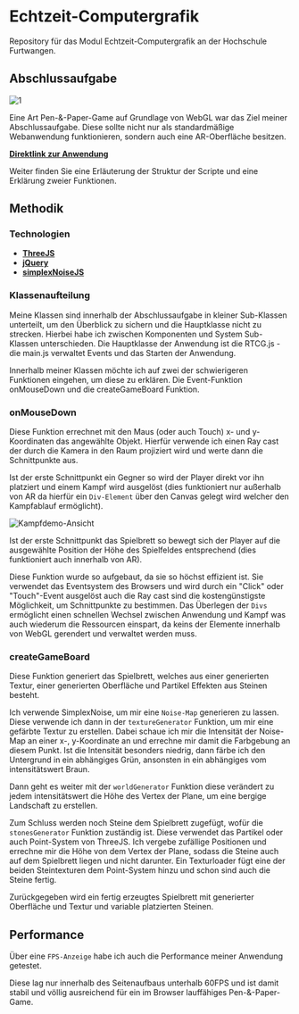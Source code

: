 # Echtzeit-Computergrafik
Repository für das Modul Echtzeit-Computergrafik an der Hochschule Furtwangen.

## Abschlussaufgabe
![1](https://user-images.githubusercontent.com/48796225/126495268-22ae5a14-a27c-4001-abd6-fdc1af15890c.PNG)

Eine Art Pen-&-Paper-Game auf Grundlage von WebGL war das Ziel meiner Abschlussaufgabe.
Diese sollte nicht nur als standardmäßige Webanwendung funktionieren, sondern auch eine AR-Oberfläche besitzen.

**[Direktlink zur Anwendung](https://tobias-bodmer.github.io/Echtzeit-Computergrafik/Abschluss/)**

Weiter finden Sie eine Erläuterung der Struktur der Scripte und eine Erklärung zweier Funktionen.

## Methodik

### Technologien
* **[ThreeJS](https://threejs.org/)**
* **[jQuery](https://jquery.com/)**
* **[simplexNoiseJS](https://github.com/jwagner/simplex-noise.js/)**

### Klassenaufteilung

Meine Klassen sind innerhalb der Abschlussaufgabe in kleiner Sub-Klassen unterteilt, 
um den Überblick zu sichern und die Hauptklasse nicht zu strecken.
Hierbei habe ich zwischen Komponenten und System Sub-Klassen unterschieden.
Die Hauptklasse der Anwendung ist die RTCG.js - die main.js verwaltet Events und das Starten der Anwendung.

Innerhalb meiner Klassen möchte ich auf zwei der schwierigeren Funktionen eingehen, um diese zu erklären.
Die Event-Funktion onMouseDown und die createGameBoard Funktion.

### onMouseDown
Diese Funktion errechnet mit den Maus (oder auch Touch) x- und y-Koordinaten das angewählte Objekt.
Hierfür verwende ich einen Ray cast der durch die Kamera in den Raum projiziert wird und werte dann die Schnittpunkte aus.

Ist der erste Schnittpunkt ein Gegner so wird der Player direkt vor ihn platziert und einem Kampf wird ausgelöst
(dies funktioniert nur außerhalb von AR da hierfür ein ```Div-Element``` über den Canvas gelegt wird welcher den Kampfablauf ermöglicht).

![Kampfdemo-Ansicht](https://user-images.githubusercontent.com/48796225/126493221-d4b87c1f-8ec3-4a22-9fd3-c0ea2fc274ec.PNG)

Ist der erste Schnittpunkt das Spielbrett so bewegt sich der Player auf die ausgewählte Position der Höhe des Spielfeldes entsprechend
(dies funktioniert auch innerhalb von AR).

Diese Funktion wurde so aufgebaut, da sie so höchst effizient ist. Sie verwendet das Eventsystem des Browsers und wird durch ein "Click" oder 
"Touch"-Event ausgelöst auch die Ray cast sind die kostengünstigste Möglichkeit, um Schnittpunkte zu bestimmen. 
Das Überlegen der ```Divs``` ermöglicht einen schnellen Wechsel zwischen Anwendung und Kampf was auch wiederum die Ressourcen einspart, 
da keins der Elemente innerhalb von WebGL gerendert und verwaltet werden muss.

### createGameBoard
Diese Funktion generiert das Spielbrett, welches aus einer generierten Textur, einer generierten Oberfläche und Partikel Effekten aus Steinen besteht.

Ich verwende SimplexNoise, um mir eine ```Noise-Map``` generieren zu lassen. Diese verwende ich dann in der ```textureGenerator``` Funktion, 
um mir eine gefärbte Textur zu erstellen. Dabei schaue ich mir die Intensität der Noise-Map an einer x-, y-Koordinate an und 
errechne mir damit die Farbgebung an diesem Punkt. Ist die Intensität besonders niedrig, dann färbe ich den Untergrund in ein 
abhängiges Grün, ansonsten in ein abhängiges vom intensitätswert Braun.

Dann geht es weiter mit der ```worldGenerator``` Funktion diese verändert zu jedem intensitätswert die Höhe des Vertex der Plane, um eine bergige Landschaft zu erstellen.

Zum Schluss werden noch Steine dem Spielbrett zugefügt, wofür die ```stonesGenerator``` Funktion zuständig ist.
Diese verwendet das Partikel oder auch Point-System von ThreeJS. Ich vergebe zufällige Positionen und errechne mir die Höhe von dem Vertex der Plane,
sodass die Steine auch auf dem Spielbrett liegen und nicht darunter. Ein Texturloader fügt eine der beiden Steintexturen dem Point-System hinzu 
und schon sind auch die Steine fertig.

Zurückgegeben wird ein fertig erzeugtes Spielbrett mit generierter Oberfläche und Textur und variable platzierten Steinen.

## Performance
Über eine ```FPS-Anzeige``` habe ich auch die Performance meiner Anwendung getestet.

Diese lag nur innerhalb des Seitenaufbaus unterhalb 60FPS und ist damit stabil und völlig ausreichend für ein im Browser lauffähiges Pen-&-Paper-Game.

